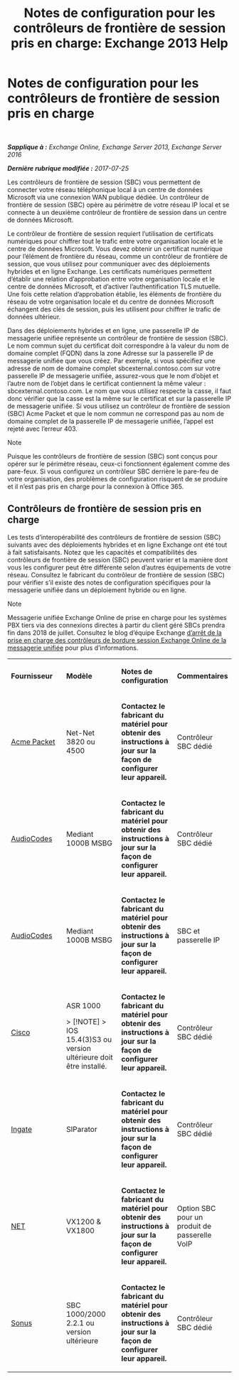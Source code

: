﻿---
title: 'Notes de configuration pour les contrôleurs de frontière de session pris en charge: Exchange 2013 Help'
TOCTitle: Notes de configuration pour les contrôleurs de frontière de session pris en charge
ms:assetid: d161f94a-a243-4294-93b3-2bf1dc17b59f
ms:mtpsurl: https://technet.microsoft.com/fr-fr/library/JJ673565(v=EXCHG.150)
ms:contentKeyID: 50555499
ms.date: 05/23/2018
mtps_version: v=EXCHG.150
ms.translationtype: MT
---

# Notes de configuration pour les contrôleurs de frontière de session pris en charge

 

_**Sapplique à :** Exchange Online, Exchange Server 2013, Exchange Server 2016_

_**Dernière rubrique modifiée :** 2017-07-25_

Les contrôleurs de frontière de session (SBC) vous permettent de connecter votre réseau téléphonique local à un centre de données Microsoft via une connexion WAN publique dédiée. Un contrôleur de frontière de session (SBC) opère au périmètre de votre réseau IP local et se connecte à un deuxième contrôleur de frontière de session dans un centre de données Microsoft.

Le contrôleur de frontière de session requiert l’utilisation de certificats numériques pour chiffrer tout le trafic entre votre organisation locale et le centre de données Microsoft. Vous devez obtenir un certificat numérique pour l’élément de frontière du réseau, comme un contrôleur de frontière de session, que vous utilisez pour communiquer avec des déploiements hybrides et en ligne Exchange. Les certificats numériques permettent d’établir une relation d’approbation entre votre organisation locale et le centre de données Microsoft, et d’activer l’authentification TLS mutuelle. Une fois cette relation d’approbation établie, les éléments de frontière du réseau de votre organisation locale et du centre de données Microsoft échangent des clés de session, puis les utilisent pour chiffrer le trafic de données ultérieur.

Dans des déploiements hybrides et en ligne, une passerelle IP de messagerie unifiée représente un contrôleur de frontière de session (SBC). Le nom commun sujet du certificat doit correspondre à la valeur du nom de domaine complet (FQDN) dans la zone Adresse sur la passerelle IP de messagerie unifiée que vous créez. Par exemple, si vous spécifiez une adresse de nom de domaine complet sbcexternal.contoso.com sur votre passerelle IP de messagerie unifiée, assurez-vous que le nom d’objet et l’autre nom de l’objet dans le certificat contiennent la même valeur : sbcexternal.contoso.com. Le nom que vous utilisez respecte la casse, il faut donc vérifier que la casse est la même sur le certificat et sur la passerelle IP de messagerie unifiée. Si vous utilisez un contrôleur de frontière de session (SBC) Acme Packet et que le nom commun ne correspond pas au nom de domaine complet de la passerelle IP de messagerie unifiée, l’appel est rejeté avec l’erreur 403.

> [!NOTE]
> Puisque les contrôleurs de frontière de session (SBC) sont conçus pour opérer sur le périmètre réseau, ceux-ci fonctionnent également comme des pare-feux. Si vous configurez un contrôleur SBC derrière le pare-feu de votre organisation, des problèmes de configuration risquent de se produire et il n’est pas pris en charge pour la connexion à Office 365.


## Contrôleurs de frontière de session pris en charge

Les tests d’interopérabilité des contrôleurs de frontière de session (SBC) suivants avec des déploiements hybrides et en ligne Exchange ont été tout à fait satisfaisants. Notez que les capacités et compatibilités des contrôleurs de frontière de session (SBC) peuvent varier et la manière dont vous les configurer peut être différente selon d’autres équipements de votre réseau. Consultez le fabricant du contrôleur de frontière de session (SBC) pour vérifier s’il existe des notes de configuration spécifiques pour la messagerie unifiée dans un déploiement hybride ou en ligne.

> [!NOTE]
> Messagerie unifiée Exchange Online de prise en charge pour les systèmes PBX tiers via des connexions directes à partir du client géré SBCs prendra fin dans 2018 de juillet. Consultez le blog d’équipe Exchange <a href="https://blogs.technet.microsoft.com/exchange/2017/07/18/discontinuation-of-support-for-session-border-controllers-in-exchange-online-unified-messaging/">d’arrêt de la prise en charge des contrôleurs de bordure session Exchange Online de la messagerie unifiée</a> pour plus d’informations.



<table>
<colgroup>
<col style="width: 25%" />
<col style="width: 25%" />
<col style="width: 25%" />
<col style="width: 25%" />
</colgroup>
<tbody>
<tr class="odd">
<td><p><strong>Fournisseur</strong></p></td>
<td><p><strong>Modèle</strong></p></td>
<td><p><strong>Notes de configuration</strong></p></td>
<td><p><strong>Commentaires</strong></p></td>
</tr>
<tr class="even">
<td><p><a href="http://www.acmepacket.com">Acme Packet</a></p></td>
<td><p>Net-Net 3820 ou 4500</p></td>
<td><p><strong>Contactez le fabricant du matériel pour obtenir des instructions à jour sur la façon de configurer leur appareil.</strong></p></td>
<td><p>Contrôleur SBC dédié</p></td>
</tr>
<tr class="odd">
<td><p><a href="https://www.audiocodes.com">AudioCodes</a></p></td>
<td><p>Mediant 1000B MSBG</p></td>
<td><p><strong>Contactez le fabricant du matériel pour obtenir des instructions à jour sur la façon de configurer leur appareil.</strong></p></td>
<td><p>Contrôleur SBC dédié</p></td>
</tr>
<tr class="even">
<td><p><a href="https://www.audiocodes.com">AudioCodes</a></p></td>
<td><p>Mediant 1000B MSBG</p></td>
<td><p><strong>Contactez le fabricant du matériel pour obtenir des instructions à jour sur la façon de configurer leur appareil.</strong></p></td>
<td><p>SBC et passerelle IP</p></td>
</tr>
<tr class="odd">
<td><p><a href="https://www.cisco.com/c/dam/en/us/solutions/collateral/enterprise-networks/unified-access/cube-asr-release-10-0.pdf">Cisco</a></p></td>
<td><p>ASR 1000</p>
> [!NOTE]
> IOS 15.4(3)S3 ou version ultérieure doit être installé.

</td>
<td><p><strong>Contactez le fabricant du matériel pour obtenir des instructions à jour sur la façon de configurer leur appareil.</strong></p></td>
<td><p>Contrôleur SBC dédié</p></td>
</tr>
<tr class="even">
<td><p><a href="https://www.ingate.com/">Ingate</a></p></td>
<td><p>SIParator</p></td>
<td><p><strong>Contactez le fabricant du matériel pour obtenir des instructions à jour sur la façon de configurer leur appareil.</strong></p></td>
<td><p>Contrôleur SBC dédié</p></td>
</tr>
<tr class="odd">
<td><p><a href="http://www.net.com">NET</a></p></td>
<td><p>VX1200 &amp; VX1800</p></td>
<td><p><strong>Contactez le fabricant du matériel pour obtenir des instructions à jour sur la façon de configurer leur appareil.</strong></p></td>
<td><p>Option SBC pour un produit de passerelle VoIP</p></td>
</tr>
<tr class="even">
<td><p><a href="http://www.sonus.net/">Sonus</a></p></td>
<td><p>SBC 1000/2000 2.2.1 ou version ultérieure</p></td>
<td><p><strong>Contactez le fabricant du matériel pour obtenir des instructions à jour sur la façon de configurer leur appareil.</strong></p></td>
<td><p>Contrôleur SBC dédié</p></td>
</tr>
</tbody>
</table>

